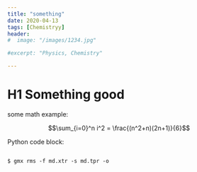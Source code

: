 ```yaml
---
title: "something"
date: 2020-04-13
tags: [Chemistryy]
header:
#  image: "/images/1234.jpg"

#excerpt: "Physics, Chemistry"

---
```


# H1 Something good



some math example:

$$\sum_{i=0}^n i^2 = \frac{(n^2+n)(2n+1)}{6}$$


Python code block:


```

$ gmx rms -f md.xtr -s md.tpr -o


```
